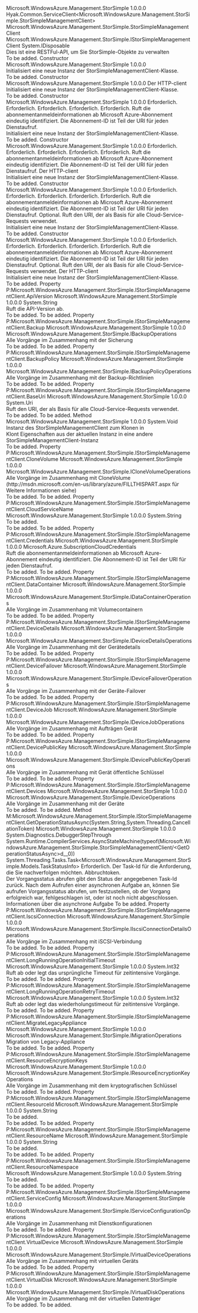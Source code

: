 <Type Name="StorSimpleManagementClient" FullName="Microsoft.WindowsAzure.Management.StorSimple.StorSimpleManagementClient">
  <TypeSignature Language="C#" Value="public class StorSimpleManagementClient : Hyak.Common.ServiceClient&lt;Microsoft.WindowsAzure.Management.StorSimple.StorSimpleManagementClient&gt;, IDisposable, Microsoft.WindowsAzure.Management.StorSimple.IStorSimpleManagementClient" />
  <TypeSignature Language="ILAsm" Value=".class public auto ansi beforefieldinit StorSimpleManagementClient extends Hyak.Common.ServiceClient`1&lt;class Microsoft.WindowsAzure.Management.StorSimple.StorSimpleManagementClient&gt; implements class Microsoft.WindowsAzure.Management.StorSimple.IStorSimpleManagementClient, class System.IDisposable" />
  <TypeSignature Language="DocId" Value="T:Microsoft.WindowsAzure.Management.StorSimple.StorSimpleManagementClient" />
  <TypeSignature Language="VB.NET" Value="Public Class StorSimpleManagementClient&#xA;Inherits ServiceClient(Of StorSimpleManagementClient)&#xA;Implements IDisposable, IStorSimpleManagementClient" />
  <TypeSignature Language="F#" Value="type StorSimpleManagementClient = class&#xA;    inherit ServiceClient&lt;StorSimpleManagementClient&gt;&#xA;    interface IStorSimpleManagementClient&#xA;    interface IDisposable" />
  <AssemblyInfo>
    <AssemblyName>Microsoft.WindowsAzure.Management.StorSimple</AssemblyName>
    <AssemblyVersion>1.0.0.0</AssemblyVersion>
  </AssemblyInfo>
  <Base>
    <BaseTypeName>Hyak.Common.ServiceClient&lt;Microsoft.WindowsAzure.Management.StorSimple.StorSimpleManagementClient&gt;</BaseTypeName>
    <BaseTypeArguments>
      <BaseTypeArgument TypeParamName="!0">Microsoft.WindowsAzure.Management.StorSimple.StorSimpleManagementClient</BaseTypeArgument>
    </BaseTypeArguments>
  </Base>
  <Interfaces>
    <Interface>
      <InterfaceName>Microsoft.WindowsAzure.Management.StorSimple.IStorSimpleManagementClient</InterfaceName>
    </Interface>
    <Interface>
      <InterfaceName>System.IDisposable</InterfaceName>
    </Interface>
  </Interfaces>
  <Docs>
    <summary>
            Dies ist eine RESTFul-API, um Sie StorSimple-Objekte zu verwalten
            </summary>
    <remarks>To be added.</remarks>
  </Docs>
  <Members>
    <Member MemberName=".ctor">
      <MemberSignature Language="C#" Value="public StorSimpleManagementClient ();" />
      <MemberSignature Language="ILAsm" Value=".method public hidebysig specialname rtspecialname instance void .ctor() cil managed" />
      <MemberSignature Language="DocId" Value="M:Microsoft.WindowsAzure.Management.StorSimple.StorSimpleManagementClient.#ctor" />
      <MemberSignature Language="VB.NET" Value="Public Sub New ()" />
      <MemberType>Constructor</MemberType>
      <AssemblyInfo>
        <AssemblyName>Microsoft.WindowsAzure.Management.StorSimple</AssemblyName>
        <AssemblyVersion>1.0.0.0</AssemblyVersion>
      </AssemblyInfo>
      <Parameters />
      <Docs>
        <summary>
            Initialisiert eine neue Instanz der StorSimpleManagementClient-Klasse.
            </summary>
        <remarks>To be added.</remarks>
      </Docs>
    </Member>
    <Member MemberName=".ctor">
      <MemberSignature Language="C#" Value="public StorSimpleManagementClient (System.Net.Http.HttpClient httpClient);" />
      <MemberSignature Language="ILAsm" Value=".method public hidebysig specialname rtspecialname instance void .ctor(class System.Net.Http.HttpClient httpClient) cil managed" />
      <MemberSignature Language="DocId" Value="M:Microsoft.WindowsAzure.Management.StorSimple.StorSimpleManagementClient.#ctor(System.Net.Http.HttpClient)" />
      <MemberSignature Language="F#" Value="new Microsoft.WindowsAzure.Management.StorSimple.StorSimpleManagementClient : System.Net.Http.HttpClient -&gt; Microsoft.WindowsAzure.Management.StorSimple.StorSimpleManagementClient" Usage="new Microsoft.WindowsAzure.Management.StorSimple.StorSimpleManagementClient httpClient" />
      <MemberType>Constructor</MemberType>
      <AssemblyInfo>
        <AssemblyName>Microsoft.WindowsAzure.Management.StorSimple</AssemblyName>
        <AssemblyVersion>1.0.0.0</AssemblyVersion>
      </AssemblyInfo>
      <Parameters>
        <Parameter Name="httpClient" Type="System.Net.Http.HttpClient" />
      </Parameters>
      <Docs>
        <param name="httpClient">
            Der HTTP-client
            </param>
        <summary>
            Initialisiert eine neue Instanz der StorSimpleManagementClient-Klasse.
            </summary>
        <remarks>To be added.</remarks>
      </Docs>
    </Member>
    <Member MemberName=".ctor">
      <MemberSignature Language="C#" Value="public StorSimpleManagementClient (string cloudServiceName, string resourceName, string resourceId, string resourceNamespace, Microsoft.Azure.SubscriptionCloudCredentials credentials);" />
      <MemberSignature Language="ILAsm" Value=".method public hidebysig specialname rtspecialname instance void .ctor(string cloudServiceName, string resourceName, string resourceId, string resourceNamespace, class Microsoft.Azure.SubscriptionCloudCredentials credentials) cil managed" />
      <MemberSignature Language="DocId" Value="M:Microsoft.WindowsAzure.Management.StorSimple.StorSimpleManagementClient.#ctor(System.String,System.String,System.String,System.String,Microsoft.Azure.SubscriptionCloudCredentials)" />
      <MemberSignature Language="VB.NET" Value="Public Sub New (cloudServiceName As String, resourceName As String, resourceId As String, resourceNamespace As String, credentials As SubscriptionCloudCredentials)" />
      <MemberSignature Language="F#" Value="new Microsoft.WindowsAzure.Management.StorSimple.StorSimpleManagementClient : string * string * string * string * Microsoft.Azure.SubscriptionCloudCredentials -&gt; Microsoft.WindowsAzure.Management.StorSimple.StorSimpleManagementClient" Usage="new Microsoft.WindowsAzure.Management.StorSimple.StorSimpleManagementClient (cloudServiceName, resourceName, resourceId, resourceNamespace, credentials)" />
      <MemberType>Constructor</MemberType>
      <AssemblyInfo>
        <AssemblyName>Microsoft.WindowsAzure.Management.StorSimple</AssemblyName>
        <AssemblyVersion>1.0.0.0</AssemblyVersion>
      </AssemblyInfo>
      <Parameters>
        <Parameter Name="cloudServiceName" Type="System.String" />
        <Parameter Name="resourceName" Type="System.String" />
        <Parameter Name="resourceId" Type="System.String" />
        <Parameter Name="resourceNamespace" Type="System.String" />
        <Parameter Name="credentials" Type="Microsoft.Azure.SubscriptionCloudCredentials" />
      </Parameters>
      <Docs>
        <param name="cloudServiceName">
            Erforderlich.
            </param>
        <param name="resourceName">
            Erforderlich.
            </param>
        <param name="resourceId">
            Erforderlich.
            </param>
        <param name="resourceNamespace">
            Erforderlich.
            </param>
        <param name="credentials">
            Erforderlich. Ruft die abonnementanmeldeinformationen ab Microsoft Azure-Abonnement eindeutig identifiziert. Die Abonnement-ID ist Teil der URI für jeden Dienstaufruf.
            </param>
        <summary>
            Initialisiert eine neue Instanz der StorSimpleManagementClient-Klasse.
            </summary>
        <remarks>To be added.</remarks>
      </Docs>
    </Member>
    <Member MemberName=".ctor">
      <MemberSignature Language="C#" Value="public StorSimpleManagementClient (string cloudServiceName, string resourceName, string resourceId, string resourceNamespace, Microsoft.Azure.SubscriptionCloudCredentials credentials, System.Net.Http.HttpClient httpClient);" />
      <MemberSignature Language="ILAsm" Value=".method public hidebysig specialname rtspecialname instance void .ctor(string cloudServiceName, string resourceName, string resourceId, string resourceNamespace, class Microsoft.Azure.SubscriptionCloudCredentials credentials, class System.Net.Http.HttpClient httpClient) cil managed" />
      <MemberSignature Language="DocId" Value="M:Microsoft.WindowsAzure.Management.StorSimple.StorSimpleManagementClient.#ctor(System.String,System.String,System.String,System.String,Microsoft.Azure.SubscriptionCloudCredentials,System.Net.Http.HttpClient)" />
      <MemberSignature Language="F#" Value="new Microsoft.WindowsAzure.Management.StorSimple.StorSimpleManagementClient : string * string * string * string * Microsoft.Azure.SubscriptionCloudCredentials * System.Net.Http.HttpClient -&gt; Microsoft.WindowsAzure.Management.StorSimple.StorSimpleManagementClient" Usage="new Microsoft.WindowsAzure.Management.StorSimple.StorSimpleManagementClient (cloudServiceName, resourceName, resourceId, resourceNamespace, credentials, httpClient)" />
      <MemberType>Constructor</MemberType>
      <AssemblyInfo>
        <AssemblyName>Microsoft.WindowsAzure.Management.StorSimple</AssemblyName>
        <AssemblyVersion>1.0.0.0</AssemblyVersion>
      </AssemblyInfo>
      <Parameters>
        <Parameter Name="cloudServiceName" Type="System.String" />
        <Parameter Name="resourceName" Type="System.String" />
        <Parameter Name="resourceId" Type="System.String" />
        <Parameter Name="resourceNamespace" Type="System.String" />
        <Parameter Name="credentials" Type="Microsoft.Azure.SubscriptionCloudCredentials" />
        <Parameter Name="httpClient" Type="System.Net.Http.HttpClient" />
      </Parameters>
      <Docs>
        <param name="cloudServiceName">
            Erforderlich.
            </param>
        <param name="resourceName">
            Erforderlich.
            </param>
        <param name="resourceId">
            Erforderlich.
            </param>
        <param name="resourceNamespace">
            Erforderlich.
            </param>
        <param name="credentials">
            Erforderlich. Ruft die abonnementanmeldeinformationen ab Microsoft Azure-Abonnement eindeutig identifiziert. Die Abonnement-ID ist Teil der URI für jeden Dienstaufruf.
            </param>
        <param name="httpClient">
            Der HTTP-client
            </param>
        <summary>
            Initialisiert eine neue Instanz der StorSimpleManagementClient-Klasse.
            </summary>
        <remarks>To be added.</remarks>
      </Docs>
    </Member>
    <Member MemberName=".ctor">
      <MemberSignature Language="C#" Value="public StorSimpleManagementClient (string cloudServiceName, string resourceName, string resourceId, string resourceNamespace, Microsoft.Azure.SubscriptionCloudCredentials credentials, Uri baseUri);" />
      <MemberSignature Language="ILAsm" Value=".method public hidebysig specialname rtspecialname instance void .ctor(string cloudServiceName, string resourceName, string resourceId, string resourceNamespace, class Microsoft.Azure.SubscriptionCloudCredentials credentials, class System.Uri baseUri) cil managed" />
      <MemberSignature Language="DocId" Value="M:Microsoft.WindowsAzure.Management.StorSimple.StorSimpleManagementClient.#ctor(System.String,System.String,System.String,System.String,Microsoft.Azure.SubscriptionCloudCredentials,System.Uri)" />
      <MemberSignature Language="VB.NET" Value="Public Sub New (cloudServiceName As String, resourceName As String, resourceId As String, resourceNamespace As String, credentials As SubscriptionCloudCredentials, baseUri As Uri)" />
      <MemberSignature Language="F#" Value="new Microsoft.WindowsAzure.Management.StorSimple.StorSimpleManagementClient : string * string * string * string * Microsoft.Azure.SubscriptionCloudCredentials * Uri -&gt; Microsoft.WindowsAzure.Management.StorSimple.StorSimpleManagementClient" Usage="new Microsoft.WindowsAzure.Management.StorSimple.StorSimpleManagementClient (cloudServiceName, resourceName, resourceId, resourceNamespace, credentials, baseUri)" />
      <MemberType>Constructor</MemberType>
      <AssemblyInfo>
        <AssemblyName>Microsoft.WindowsAzure.Management.StorSimple</AssemblyName>
        <AssemblyVersion>1.0.0.0</AssemblyVersion>
      </AssemblyInfo>
      <Parameters>
        <Parameter Name="cloudServiceName" Type="System.String" />
        <Parameter Name="resourceName" Type="System.String" />
        <Parameter Name="resourceId" Type="System.String" />
        <Parameter Name="resourceNamespace" Type="System.String" />
        <Parameter Name="credentials" Type="Microsoft.Azure.SubscriptionCloudCredentials" />
        <Parameter Name="baseUri" Type="System.Uri" />
      </Parameters>
      <Docs>
        <param name="cloudServiceName">
            Erforderlich.
            </param>
        <param name="resourceName">
            Erforderlich.
            </param>
        <param name="resourceId">
            Erforderlich.
            </param>
        <param name="resourceNamespace">
            Erforderlich.
            </param>
        <param name="credentials">
            Erforderlich. Ruft die abonnementanmeldeinformationen ab Microsoft Azure-Abonnement eindeutig identifiziert. Die Abonnement-ID ist Teil der URI für jeden Dienstaufruf.
            </param>
        <param name="baseUri">
            Optional. Ruft den URI, der als Basis für alle Cloud-Service-Requests verwendet.
            </param>
        <summary>
            Initialisiert eine neue Instanz der StorSimpleManagementClient-Klasse.
            </summary>
        <remarks>To be added.</remarks>
      </Docs>
    </Member>
    <Member MemberName=".ctor">
      <MemberSignature Language="C#" Value="public StorSimpleManagementClient (string cloudServiceName, string resourceName, string resourceId, string resourceNamespace, Microsoft.Azure.SubscriptionCloudCredentials credentials, Uri baseUri, System.Net.Http.HttpClient httpClient);" />
      <MemberSignature Language="ILAsm" Value=".method public hidebysig specialname rtspecialname instance void .ctor(string cloudServiceName, string resourceName, string resourceId, string resourceNamespace, class Microsoft.Azure.SubscriptionCloudCredentials credentials, class System.Uri baseUri, class System.Net.Http.HttpClient httpClient) cil managed" />
      <MemberSignature Language="DocId" Value="M:Microsoft.WindowsAzure.Management.StorSimple.StorSimpleManagementClient.#ctor(System.String,System.String,System.String,System.String,Microsoft.Azure.SubscriptionCloudCredentials,System.Uri,System.Net.Http.HttpClient)" />
      <MemberSignature Language="F#" Value="new Microsoft.WindowsAzure.Management.StorSimple.StorSimpleManagementClient : string * string * string * string * Microsoft.Azure.SubscriptionCloudCredentials * Uri * System.Net.Http.HttpClient -&gt; Microsoft.WindowsAzure.Management.StorSimple.StorSimpleManagementClient" Usage="new Microsoft.WindowsAzure.Management.StorSimple.StorSimpleManagementClient (cloudServiceName, resourceName, resourceId, resourceNamespace, credentials, baseUri, httpClient)" />
      <MemberType>Constructor</MemberType>
      <AssemblyInfo>
        <AssemblyName>Microsoft.WindowsAzure.Management.StorSimple</AssemblyName>
        <AssemblyVersion>1.0.0.0</AssemblyVersion>
      </AssemblyInfo>
      <Parameters>
        <Parameter Name="cloudServiceName" Type="System.String" />
        <Parameter Name="resourceName" Type="System.String" />
        <Parameter Name="resourceId" Type="System.String" />
        <Parameter Name="resourceNamespace" Type="System.String" />
        <Parameter Name="credentials" Type="Microsoft.Azure.SubscriptionCloudCredentials" />
        <Parameter Name="baseUri" Type="System.Uri" />
        <Parameter Name="httpClient" Type="System.Net.Http.HttpClient" />
      </Parameters>
      <Docs>
        <param name="cloudServiceName">
            Erforderlich.
            </param>
        <param name="resourceName">
            Erforderlich.
            </param>
        <param name="resourceId">
            Erforderlich.
            </param>
        <param name="resourceNamespace">
            Erforderlich.
            </param>
        <param name="credentials">
            Erforderlich. Ruft die abonnementanmeldeinformationen ab Microsoft Azure-Abonnement eindeutig identifiziert. Die Abonnement-ID ist Teil der URI für jeden Dienstaufruf.
            </param>
        <param name="baseUri">
            Optional. Ruft den URI, der als Basis für alle Cloud-Service-Requests verwendet.
            </param>
        <param name="httpClient">
            Der HTTP-client
            </param>
        <summary>
            Initialisiert eine neue Instanz der StorSimpleManagementClient-Klasse.
            </summary>
        <remarks>To be added.</remarks>
      </Docs>
    </Member>
    <Member MemberName="ApiVersion">
      <MemberSignature Language="C#" Value="public string ApiVersion { get; }" />
      <MemberSignature Language="ILAsm" Value=".property instance string ApiVersion" />
      <MemberSignature Language="DocId" Value="P:Microsoft.WindowsAzure.Management.StorSimple.StorSimpleManagementClient.ApiVersion" />
      <MemberSignature Language="VB.NET" Value="Public ReadOnly Property ApiVersion As String" />
      <MemberSignature Language="F#" Value="member this.ApiVersion : string" Usage="Microsoft.WindowsAzure.Management.StorSimple.StorSimpleManagementClient.ApiVersion" />
      <MemberType>Property</MemberType>
      <Implements>
        <InterfaceMember>P:Microsoft.WindowsAzure.Management.StorSimple.IStorSimpleManagementClient.ApiVersion</InterfaceMember>
      </Implements>
      <AssemblyInfo>
        <AssemblyName>Microsoft.WindowsAzure.Management.StorSimple</AssemblyName>
        <AssemblyVersion>1.0.0.0</AssemblyVersion>
      </AssemblyInfo>
      <ReturnValue>
        <ReturnType>System.String</ReturnType>
      </ReturnValue>
      <Docs>
        <summary>
            Ruft die API-Version ab.
            </summary>
        <value>To be added.</value>
        <remarks>To be added.</remarks>
      </Docs>
    </Member>
    <Member MemberName="Backup">
      <MemberSignature Language="C#" Value="public virtual Microsoft.WindowsAzure.Management.StorSimple.IBackupOperations Backup { get; }" />
      <MemberSignature Language="ILAsm" Value=".property instance class Microsoft.WindowsAzure.Management.StorSimple.IBackupOperations Backup" />
      <MemberSignature Language="DocId" Value="P:Microsoft.WindowsAzure.Management.StorSimple.StorSimpleManagementClient.Backup" />
      <MemberSignature Language="VB.NET" Value="Public Overridable ReadOnly Property Backup As IBackupOperations" />
      <MemberSignature Language="F#" Value="member this.Backup : Microsoft.WindowsAzure.Management.StorSimple.IBackupOperations" Usage="Microsoft.WindowsAzure.Management.StorSimple.StorSimpleManagementClient.Backup" />
      <MemberType>Property</MemberType>
      <Implements>
        <InterfaceMember>P:Microsoft.WindowsAzure.Management.StorSimple.IStorSimpleManagementClient.Backup</InterfaceMember>
      </Implements>
      <AssemblyInfo>
        <AssemblyName>Microsoft.WindowsAzure.Management.StorSimple</AssemblyName>
        <AssemblyVersion>1.0.0.0</AssemblyVersion>
      </AssemblyInfo>
      <ReturnValue>
        <ReturnType>Microsoft.WindowsAzure.Management.StorSimple.IBackupOperations</ReturnType>
      </ReturnValue>
      <Docs>
        <summary>
            Alle Vorgänge im Zusammenhang mit der Sicherung
            </summary>
        <value>To be added.</value>
        <remarks>To be added.</remarks>
      </Docs>
    </Member>
    <Member MemberName="BackupPolicy">
      <MemberSignature Language="C#" Value="public virtual Microsoft.WindowsAzure.Management.StorSimple.IBackupPolicyOperations BackupPolicy { get; }" />
      <MemberSignature Language="ILAsm" Value=".property instance class Microsoft.WindowsAzure.Management.StorSimple.IBackupPolicyOperations BackupPolicy" />
      <MemberSignature Language="DocId" Value="P:Microsoft.WindowsAzure.Management.StorSimple.StorSimpleManagementClient.BackupPolicy" />
      <MemberSignature Language="VB.NET" Value="Public Overridable ReadOnly Property BackupPolicy As IBackupPolicyOperations" />
      <MemberSignature Language="F#" Value="member this.BackupPolicy : Microsoft.WindowsAzure.Management.StorSimple.IBackupPolicyOperations" Usage="Microsoft.WindowsAzure.Management.StorSimple.StorSimpleManagementClient.BackupPolicy" />
      <MemberType>Property</MemberType>
      <Implements>
        <InterfaceMember>P:Microsoft.WindowsAzure.Management.StorSimple.IStorSimpleManagementClient.BackupPolicy</InterfaceMember>
      </Implements>
      <AssemblyInfo>
        <AssemblyName>Microsoft.WindowsAzure.Management.StorSimple</AssemblyName>
        <AssemblyVersion>1.0.0.0</AssemblyVersion>
      </AssemblyInfo>
      <ReturnValue>
        <ReturnType>Microsoft.WindowsAzure.Management.StorSimple.IBackupPolicyOperations</ReturnType>
      </ReturnValue>
      <Docs>
        <summary>
            Alle Vorgänge im Zusammenhang mit der Backup-Richtlinien
            </summary>
        <value>To be added.</value>
        <remarks>To be added.</remarks>
      </Docs>
    </Member>
    <Member MemberName="BaseUri">
      <MemberSignature Language="C#" Value="public Uri BaseUri { get; }" />
      <MemberSignature Language="ILAsm" Value=".property instance class System.Uri BaseUri" />
      <MemberSignature Language="DocId" Value="P:Microsoft.WindowsAzure.Management.StorSimple.StorSimpleManagementClient.BaseUri" />
      <MemberSignature Language="VB.NET" Value="Public ReadOnly Property BaseUri As Uri" />
      <MemberSignature Language="F#" Value="member this.BaseUri : Uri" Usage="Microsoft.WindowsAzure.Management.StorSimple.StorSimpleManagementClient.BaseUri" />
      <MemberType>Property</MemberType>
      <Implements>
        <InterfaceMember>P:Microsoft.WindowsAzure.Management.StorSimple.IStorSimpleManagementClient.BaseUri</InterfaceMember>
      </Implements>
      <AssemblyInfo>
        <AssemblyName>Microsoft.WindowsAzure.Management.StorSimple</AssemblyName>
        <AssemblyVersion>1.0.0.0</AssemblyVersion>
      </AssemblyInfo>
      <ReturnValue>
        <ReturnType>System.Uri</ReturnType>
      </ReturnValue>
      <Docs>
        <summary>
            Ruft den URI, der als Basis für alle Cloud-Service-Requests verwendet.
            </summary>
        <value>To be added.</value>
        <remarks>To be added.</remarks>
      </Docs>
    </Member>
    <Member MemberName="Clone">
      <MemberSignature Language="C#" Value="protected override void Clone (Hyak.Common.ServiceClient&lt;Microsoft.WindowsAzure.Management.StorSimple.StorSimpleManagementClient&gt; client);" />
      <MemberSignature Language="ILAsm" Value=".method familyhidebysig virtual instance void Clone(class Hyak.Common.ServiceClient`1&lt;class Microsoft.WindowsAzure.Management.StorSimple.StorSimpleManagementClient&gt; client) cil managed" />
      <MemberSignature Language="DocId" Value="M:Microsoft.WindowsAzure.Management.StorSimple.StorSimpleManagementClient.Clone(Hyak.Common.ServiceClient{Microsoft.WindowsAzure.Management.StorSimple.StorSimpleManagementClient})" />
      <MemberSignature Language="VB.NET" Value="Protected Overrides Sub Clone (client As ServiceClient(Of StorSimpleManagementClient))" />
      <MemberSignature Language="F#" Value="override this.Clone : Hyak.Common.ServiceClient&lt;Microsoft.WindowsAzure.Management.StorSimple.StorSimpleManagementClient&gt; -&gt; unit" Usage="storSimpleManagementClient.Clone client" />
      <MemberType>Method</MemberType>
      <AssemblyInfo>
        <AssemblyName>Microsoft.WindowsAzure.Management.StorSimple</AssemblyName>
        <AssemblyVersion>1.0.0.0</AssemblyVersion>
      </AssemblyInfo>
      <ReturnValue>
        <ReturnType>System.Void</ReturnType>
      </ReturnValue>
      <Parameters>
        <Parameter Name="client" Type="Hyak.Common.ServiceClient&lt;Microsoft.WindowsAzure.Management.StorSimple.StorSimpleManagementClient&gt;" />
      </Parameters>
      <Docs>
        <param name="client">
            Instanz des StorSimpleManagementClient zum Klonen in
            </param>
        <summary>
            Klont Eigenschaften aus der aktuellen Instanz in eine andere StorSimpleManagementClient-Instanz
            </summary>
        <remarks>To be added.</remarks>
      </Docs>
    </Member>
    <Member MemberName="CloneVolume">
      <MemberSignature Language="C#" Value="public virtual Microsoft.WindowsAzure.Management.StorSimple.ICloneVolumeOperations CloneVolume { get; }" />
      <MemberSignature Language="ILAsm" Value=".property instance class Microsoft.WindowsAzure.Management.StorSimple.ICloneVolumeOperations CloneVolume" />
      <MemberSignature Language="DocId" Value="P:Microsoft.WindowsAzure.Management.StorSimple.StorSimpleManagementClient.CloneVolume" />
      <MemberSignature Language="VB.NET" Value="Public Overridable ReadOnly Property CloneVolume As ICloneVolumeOperations" />
      <MemberSignature Language="F#" Value="member this.CloneVolume : Microsoft.WindowsAzure.Management.StorSimple.ICloneVolumeOperations" Usage="Microsoft.WindowsAzure.Management.StorSimple.StorSimpleManagementClient.CloneVolume" />
      <MemberType>Property</MemberType>
      <Implements>
        <InterfaceMember>P:Microsoft.WindowsAzure.Management.StorSimple.IStorSimpleManagementClient.CloneVolume</InterfaceMember>
      </Implements>
      <AssemblyInfo>
        <AssemblyName>Microsoft.WindowsAzure.Management.StorSimple</AssemblyName>
        <AssemblyVersion>1.0.0.0</AssemblyVersion>
      </AssemblyInfo>
      <ReturnValue>
        <ReturnType>Microsoft.WindowsAzure.Management.StorSimple.ICloneVolumeOperations</ReturnType>
      </ReturnValue>
      <Docs>
        <summary>
            Alle Vorgänge im Zusammenhang mit CloneVolume (http://msdn.microsoft.com/en-us/library/azure/FILLTHISPART.aspx für Weitere Informationen siehe)
            </summary>
        <value>To be added.</value>
        <remarks>To be added.</remarks>
      </Docs>
    </Member>
    <Member MemberName="CloudServiceName">
      <MemberSignature Language="C#" Value="public string CloudServiceName { get; set; }" />
      <MemberSignature Language="ILAsm" Value=".property instance string CloudServiceName" />
      <MemberSignature Language="DocId" Value="P:Microsoft.WindowsAzure.Management.StorSimple.StorSimpleManagementClient.CloudServiceName" />
      <MemberSignature Language="VB.NET" Value="Public Property CloudServiceName As String" />
      <MemberSignature Language="F#" Value="member this.CloudServiceName : string with get, set" Usage="Microsoft.WindowsAzure.Management.StorSimple.StorSimpleManagementClient.CloudServiceName" />
      <MemberType>Property</MemberType>
      <Implements>
        <InterfaceMember>P:Microsoft.WindowsAzure.Management.StorSimple.IStorSimpleManagementClient.CloudServiceName</InterfaceMember>
      </Implements>
      <AssemblyInfo>
        <AssemblyName>Microsoft.WindowsAzure.Management.StorSimple</AssemblyName>
        <AssemblyVersion>1.0.0.0</AssemblyVersion>
      </AssemblyInfo>
      <ReturnValue>
        <ReturnType>System.String</ReturnType>
      </ReturnValue>
      <Docs>
        <summary>To be added.</summary>
        <value>To be added.</value>
        <remarks>To be added.</remarks>
      </Docs>
    </Member>
    <Member MemberName="Credentials">
      <MemberSignature Language="C#" Value="public Microsoft.Azure.SubscriptionCloudCredentials Credentials { get; }" />
      <MemberSignature Language="ILAsm" Value=".property instance class Microsoft.Azure.SubscriptionCloudCredentials Credentials" />
      <MemberSignature Language="DocId" Value="P:Microsoft.WindowsAzure.Management.StorSimple.StorSimpleManagementClient.Credentials" />
      <MemberSignature Language="VB.NET" Value="Public ReadOnly Property Credentials As SubscriptionCloudCredentials" />
      <MemberSignature Language="F#" Value="member this.Credentials : Microsoft.Azure.SubscriptionCloudCredentials" Usage="Microsoft.WindowsAzure.Management.StorSimple.StorSimpleManagementClient.Credentials" />
      <MemberType>Property</MemberType>
      <Implements>
        <InterfaceMember>P:Microsoft.WindowsAzure.Management.StorSimple.IStorSimpleManagementClient.Credentials</InterfaceMember>
      </Implements>
      <AssemblyInfo>
        <AssemblyName>Microsoft.WindowsAzure.Management.StorSimple</AssemblyName>
        <AssemblyVersion>1.0.0.0</AssemblyVersion>
      </AssemblyInfo>
      <ReturnValue>
        <ReturnType>Microsoft.Azure.SubscriptionCloudCredentials</ReturnType>
      </ReturnValue>
      <Docs>
        <summary>
            Ruft die abonnementanmeldeinformationen ab Microsoft Azure-Abonnement eindeutig identifiziert. Die Abonnement-ID ist Teil der URI für jeden Dienstaufruf.
            </summary>
        <value>To be added.</value>
        <remarks>To be added.</remarks>
      </Docs>
    </Member>
    <Member MemberName="DataContainer">
      <MemberSignature Language="C#" Value="public virtual Microsoft.WindowsAzure.Management.StorSimple.IDataContainerOperations DataContainer { get; }" />
      <MemberSignature Language="ILAsm" Value=".property instance class Microsoft.WindowsAzure.Management.StorSimple.IDataContainerOperations DataContainer" />
      <MemberSignature Language="DocId" Value="P:Microsoft.WindowsAzure.Management.StorSimple.StorSimpleManagementClient.DataContainer" />
      <MemberSignature Language="VB.NET" Value="Public Overridable ReadOnly Property DataContainer As IDataContainerOperations" />
      <MemberSignature Language="F#" Value="member this.DataContainer : Microsoft.WindowsAzure.Management.StorSimple.IDataContainerOperations" Usage="Microsoft.WindowsAzure.Management.StorSimple.StorSimpleManagementClient.DataContainer" />
      <MemberType>Property</MemberType>
      <Implements>
        <InterfaceMember>P:Microsoft.WindowsAzure.Management.StorSimple.IStorSimpleManagementClient.DataContainer</InterfaceMember>
      </Implements>
      <AssemblyInfo>
        <AssemblyName>Microsoft.WindowsAzure.Management.StorSimple</AssemblyName>
        <AssemblyVersion>1.0.0.0</AssemblyVersion>
      </AssemblyInfo>
      <ReturnValue>
        <ReturnType>Microsoft.WindowsAzure.Management.StorSimple.IDataContainerOperations</ReturnType>
      </ReturnValue>
      <Docs>
        <summary>
            Alle Vorgänge im Zusammenhang mit Volumecontainern
            </summary>
        <value>To be added.</value>
        <remarks>To be added.</remarks>
      </Docs>
    </Member>
    <Member MemberName="DeviceDetails">
      <MemberSignature Language="C#" Value="public virtual Microsoft.WindowsAzure.Management.StorSimple.IDeviceDetailsOperations DeviceDetails { get; }" />
      <MemberSignature Language="ILAsm" Value=".property instance class Microsoft.WindowsAzure.Management.StorSimple.IDeviceDetailsOperations DeviceDetails" />
      <MemberSignature Language="DocId" Value="P:Microsoft.WindowsAzure.Management.StorSimple.StorSimpleManagementClient.DeviceDetails" />
      <MemberSignature Language="VB.NET" Value="Public Overridable ReadOnly Property DeviceDetails As IDeviceDetailsOperations" />
      <MemberSignature Language="F#" Value="member this.DeviceDetails : Microsoft.WindowsAzure.Management.StorSimple.IDeviceDetailsOperations" Usage="Microsoft.WindowsAzure.Management.StorSimple.StorSimpleManagementClient.DeviceDetails" />
      <MemberType>Property</MemberType>
      <Implements>
        <InterfaceMember>P:Microsoft.WindowsAzure.Management.StorSimple.IStorSimpleManagementClient.DeviceDetails</InterfaceMember>
      </Implements>
      <AssemblyInfo>
        <AssemblyName>Microsoft.WindowsAzure.Management.StorSimple</AssemblyName>
        <AssemblyVersion>1.0.0.0</AssemblyVersion>
      </AssemblyInfo>
      <ReturnValue>
        <ReturnType>Microsoft.WindowsAzure.Management.StorSimple.IDeviceDetailsOperations</ReturnType>
      </ReturnValue>
      <Docs>
        <summary>
            Alle Vorgänge im Zusammenhang mit der Gerätedetails
            </summary>
        <value>To be added.</value>
        <remarks>To be added.</remarks>
      </Docs>
    </Member>
    <Member MemberName="DeviceFailover">
      <MemberSignature Language="C#" Value="public virtual Microsoft.WindowsAzure.Management.StorSimple.IDeviceFailoverOperations DeviceFailover { get; }" />
      <MemberSignature Language="ILAsm" Value=".property instance class Microsoft.WindowsAzure.Management.StorSimple.IDeviceFailoverOperations DeviceFailover" />
      <MemberSignature Language="DocId" Value="P:Microsoft.WindowsAzure.Management.StorSimple.StorSimpleManagementClient.DeviceFailover" />
      <MemberSignature Language="VB.NET" Value="Public Overridable ReadOnly Property DeviceFailover As IDeviceFailoverOperations" />
      <MemberSignature Language="F#" Value="member this.DeviceFailover : Microsoft.WindowsAzure.Management.StorSimple.IDeviceFailoverOperations" Usage="Microsoft.WindowsAzure.Management.StorSimple.StorSimpleManagementClient.DeviceFailover" />
      <MemberType>Property</MemberType>
      <Implements>
        <InterfaceMember>P:Microsoft.WindowsAzure.Management.StorSimple.IStorSimpleManagementClient.DeviceFailover</InterfaceMember>
      </Implements>
      <AssemblyInfo>
        <AssemblyName>Microsoft.WindowsAzure.Management.StorSimple</AssemblyName>
        <AssemblyVersion>1.0.0.0</AssemblyVersion>
      </AssemblyInfo>
      <ReturnValue>
        <ReturnType>Microsoft.WindowsAzure.Management.StorSimple.IDeviceFailoverOperations</ReturnType>
      </ReturnValue>
      <Docs>
        <summary>
            Alle Vorgänge im Zusammenhang mit der Geräte-Failover
            </summary>
        <value>To be added.</value>
        <remarks>To be added.</remarks>
      </Docs>
    </Member>
    <Member MemberName="DeviceJob">
      <MemberSignature Language="C#" Value="public virtual Microsoft.WindowsAzure.Management.StorSimple.IDeviceJobOperations DeviceJob { get; }" />
      <MemberSignature Language="ILAsm" Value=".property instance class Microsoft.WindowsAzure.Management.StorSimple.IDeviceJobOperations DeviceJob" />
      <MemberSignature Language="DocId" Value="P:Microsoft.WindowsAzure.Management.StorSimple.StorSimpleManagementClient.DeviceJob" />
      <MemberSignature Language="VB.NET" Value="Public Overridable ReadOnly Property DeviceJob As IDeviceJobOperations" />
      <MemberSignature Language="F#" Value="member this.DeviceJob : Microsoft.WindowsAzure.Management.StorSimple.IDeviceJobOperations" Usage="Microsoft.WindowsAzure.Management.StorSimple.StorSimpleManagementClient.DeviceJob" />
      <MemberType>Property</MemberType>
      <Implements>
        <InterfaceMember>P:Microsoft.WindowsAzure.Management.StorSimple.IStorSimpleManagementClient.DeviceJob</InterfaceMember>
      </Implements>
      <AssemblyInfo>
        <AssemblyName>Microsoft.WindowsAzure.Management.StorSimple</AssemblyName>
        <AssemblyVersion>1.0.0.0</AssemblyVersion>
      </AssemblyInfo>
      <ReturnValue>
        <ReturnType>Microsoft.WindowsAzure.Management.StorSimple.IDeviceJobOperations</ReturnType>
      </ReturnValue>
      <Docs>
        <summary>
            Alle Vorgänge im Zusammenhang mit Aufträgen Gerät
            </summary>
        <value>To be added.</value>
        <remarks>To be added.</remarks>
      </Docs>
    </Member>
    <Member MemberName="DevicePublicKey">
      <MemberSignature Language="C#" Value="public virtual Microsoft.WindowsAzure.Management.StorSimple.IDevicePublicKeyOperations DevicePublicKey { get; }" />
      <MemberSignature Language="ILAsm" Value=".property instance class Microsoft.WindowsAzure.Management.StorSimple.IDevicePublicKeyOperations DevicePublicKey" />
      <MemberSignature Language="DocId" Value="P:Microsoft.WindowsAzure.Management.StorSimple.StorSimpleManagementClient.DevicePublicKey" />
      <MemberSignature Language="VB.NET" Value="Public Overridable ReadOnly Property DevicePublicKey As IDevicePublicKeyOperations" />
      <MemberSignature Language="F#" Value="member this.DevicePublicKey : Microsoft.WindowsAzure.Management.StorSimple.IDevicePublicKeyOperations" Usage="Microsoft.WindowsAzure.Management.StorSimple.StorSimpleManagementClient.DevicePublicKey" />
      <MemberType>Property</MemberType>
      <Implements>
        <InterfaceMember>P:Microsoft.WindowsAzure.Management.StorSimple.IStorSimpleManagementClient.DevicePublicKey</InterfaceMember>
      </Implements>
      <AssemblyInfo>
        <AssemblyName>Microsoft.WindowsAzure.Management.StorSimple</AssemblyName>
        <AssemblyVersion>1.0.0.0</AssemblyVersion>
      </AssemblyInfo>
      <ReturnValue>
        <ReturnType>Microsoft.WindowsAzure.Management.StorSimple.IDevicePublicKeyOperations</ReturnType>
      </ReturnValue>
      <Docs>
        <summary>
            Alle Vorgänge im Zusammenhang mit Gerät öffentliche Schlüssel
            </summary>
        <value>To be added.</value>
        <remarks>To be added.</remarks>
      </Docs>
    </Member>
    <Member MemberName="Devices">
      <MemberSignature Language="C#" Value="public virtual Microsoft.WindowsAzure.Management.StorSimple.IDeviceOperations Devices { get; }" />
      <MemberSignature Language="ILAsm" Value=".property instance class Microsoft.WindowsAzure.Management.StorSimple.IDeviceOperations Devices" />
      <MemberSignature Language="DocId" Value="P:Microsoft.WindowsAzure.Management.StorSimple.StorSimpleManagementClient.Devices" />
      <MemberSignature Language="VB.NET" Value="Public Overridable ReadOnly Property Devices As IDeviceOperations" />
      <MemberSignature Language="F#" Value="member this.Devices : Microsoft.WindowsAzure.Management.StorSimple.IDeviceOperations" Usage="Microsoft.WindowsAzure.Management.StorSimple.StorSimpleManagementClient.Devices" />
      <MemberType>Property</MemberType>
      <Implements>
        <InterfaceMember>P:Microsoft.WindowsAzure.Management.StorSimple.IStorSimpleManagementClient.Devices</InterfaceMember>
      </Implements>
      <AssemblyInfo>
        <AssemblyName>Microsoft.WindowsAzure.Management.StorSimple</AssemblyName>
        <AssemblyVersion>1.0.0.0</AssemblyVersion>
      </AssemblyInfo>
      <ReturnValue>
        <ReturnType>Microsoft.WindowsAzure.Management.StorSimple.IDeviceOperations</ReturnType>
      </ReturnValue>
      <Docs>
        <summary>
            Alle Vorgänge im Zusammenhang mit der Geräte
            </summary>
        <value>To be added.</value>
        <remarks>To be added.</remarks>
      </Docs>
    </Member>
    <Member MemberName="GetOperationStatusAsync">
      <MemberSignature Language="C#" Value="public System.Threading.Tasks.Task&lt;Microsoft.WindowsAzure.Management.StorSimple.Models.TaskStatusInfo&gt; GetOperationStatusAsync (string taskId, System.Threading.CancellationToken cancellationToken);" />
      <MemberSignature Language="ILAsm" Value=".method public hidebysig newslot virtual instance class System.Threading.Tasks.Task`1&lt;class Microsoft.WindowsAzure.Management.StorSimple.Models.TaskStatusInfo&gt; GetOperationStatusAsync(string taskId, valuetype System.Threading.CancellationToken cancellationToken) cil managed" />
      <MemberSignature Language="DocId" Value="M:Microsoft.WindowsAzure.Management.StorSimple.StorSimpleManagementClient.GetOperationStatusAsync(System.String,System.Threading.CancellationToken)" />
      <MemberSignature Language="F#" Value="abstract member GetOperationStatusAsync : string * System.Threading.CancellationToken -&gt; System.Threading.Tasks.Task&lt;Microsoft.WindowsAzure.Management.StorSimple.Models.TaskStatusInfo&gt;&#xA;override this.GetOperationStatusAsync : string * System.Threading.CancellationToken -&gt; System.Threading.Tasks.Task&lt;Microsoft.WindowsAzure.Management.StorSimple.Models.TaskStatusInfo&gt;" Usage="storSimpleManagementClient.GetOperationStatusAsync (taskId, cancellationToken)" />
      <MemberType>Method</MemberType>
      <Implements>
        <InterfaceMember>M:Microsoft.WindowsAzure.Management.StorSimple.IStorSimpleManagementClient.GetOperationStatusAsync(System.String,System.Threading.CancellationToken)</InterfaceMember>
      </Implements>
      <AssemblyInfo>
        <AssemblyName>Microsoft.WindowsAzure.Management.StorSimple</AssemblyName>
        <AssemblyVersion>1.0.0.0</AssemblyVersion>
      </AssemblyInfo>
      <Attributes>
        <Attribute>
          <AttributeName>System.Diagnostics.DebuggerStepThrough</AttributeName>
        </Attribute>
        <Attribute>
          <AttributeName>System.Runtime.CompilerServices.AsyncStateMachine(typeof(Microsoft.WindowsAzure.Management.StorSimple.StorSimpleManagementClient/&lt;GetOperationStatusAsync&gt;d__0))</AttributeName>
        </Attribute>
      </Attributes>
      <ReturnValue>
        <ReturnType>System.Threading.Tasks.Task&lt;Microsoft.WindowsAzure.Management.StorSimple.Models.TaskStatusInfo&gt;</ReturnType>
      </ReturnValue>
      <Parameters>
        <Parameter Name="taskId" Type="System.String" />
        <Parameter Name="cancellationToken" Type="System.Threading.CancellationToken" />
      </Parameters>
      <Docs>
        <param name="taskId">
            Erforderlich. Der Task-Id für die Anforderung, die Sie nachverfolgen möchten.
            </param>
        <param name="cancellationToken">
            Abbruchtoken.
            </param>
        <summary>
            Der Vorgangsstatus abrufen gibt den Status der angegebenen Task-Id zurück. Nach dem Aufrufen einer asynchronen Aufgabe an, können Sie aufrufen Vorgangsstatus abrufen, um festzustellen, ob der Vorgang erfolgreich war, fehlgeschlagen ist, oder ist noch nicht abgeschlossen.
            </summary>
        <returns>
            Informationen über die asynchrone Aufgabe
            </returns>
        <remarks>To be added.</remarks>
      </Docs>
    </Member>
    <Member MemberName="IscsiConnection">
      <MemberSignature Language="C#" Value="public virtual Microsoft.WindowsAzure.Management.StorSimple.IIscsiConnectionDetailsOperations IscsiConnection { get; }" />
      <MemberSignature Language="ILAsm" Value=".property instance class Microsoft.WindowsAzure.Management.StorSimple.IIscsiConnectionDetailsOperations IscsiConnection" />
      <MemberSignature Language="DocId" Value="P:Microsoft.WindowsAzure.Management.StorSimple.StorSimpleManagementClient.IscsiConnection" />
      <MemberSignature Language="VB.NET" Value="Public Overridable ReadOnly Property IscsiConnection As IIscsiConnectionDetailsOperations" />
      <MemberSignature Language="F#" Value="member this.IscsiConnection : Microsoft.WindowsAzure.Management.StorSimple.IIscsiConnectionDetailsOperations" Usage="Microsoft.WindowsAzure.Management.StorSimple.StorSimpleManagementClient.IscsiConnection" />
      <MemberType>Property</MemberType>
      <Implements>
        <InterfaceMember>P:Microsoft.WindowsAzure.Management.StorSimple.IStorSimpleManagementClient.IscsiConnection</InterfaceMember>
      </Implements>
      <AssemblyInfo>
        <AssemblyName>Microsoft.WindowsAzure.Management.StorSimple</AssemblyName>
        <AssemblyVersion>1.0.0.0</AssemblyVersion>
      </AssemblyInfo>
      <ReturnValue>
        <ReturnType>Microsoft.WindowsAzure.Management.StorSimple.IIscsiConnectionDetailsOperations</ReturnType>
      </ReturnValue>
      <Docs>
        <summary>
            Alle Vorgänge im Zusammenhang mit iSCSI-Verbindung
            </summary>
        <value>To be added.</value>
        <remarks>To be added.</remarks>
      </Docs>
    </Member>
    <Member MemberName="LongRunningOperationInitialTimeout">
      <MemberSignature Language="C#" Value="public int LongRunningOperationInitialTimeout { get; set; }" />
      <MemberSignature Language="ILAsm" Value=".property instance int32 LongRunningOperationInitialTimeout" />
      <MemberSignature Language="DocId" Value="P:Microsoft.WindowsAzure.Management.StorSimple.StorSimpleManagementClient.LongRunningOperationInitialTimeout" />
      <MemberSignature Language="VB.NET" Value="Public Property LongRunningOperationInitialTimeout As Integer" />
      <MemberSignature Language="F#" Value="member this.LongRunningOperationInitialTimeout : int with get, set" Usage="Microsoft.WindowsAzure.Management.StorSimple.StorSimpleManagementClient.LongRunningOperationInitialTimeout" />
      <MemberType>Property</MemberType>
      <Implements>
        <InterfaceMember>P:Microsoft.WindowsAzure.Management.StorSimple.IStorSimpleManagementClient.LongRunningOperationInitialTimeout</InterfaceMember>
      </Implements>
      <AssemblyInfo>
        <AssemblyName>Microsoft.WindowsAzure.Management.StorSimple</AssemblyName>
        <AssemblyVersion>1.0.0.0</AssemblyVersion>
      </AssemblyInfo>
      <ReturnValue>
        <ReturnType>System.Int32</ReturnType>
      </ReturnValue>
      <Docs>
        <summary>
            Ruft ab oder legt das ursprüngliche Timeout für zeitintensive Vorgänge.
            </summary>
        <value>To be added.</value>
        <remarks>To be added.</remarks>
      </Docs>
    </Member>
    <Member MemberName="LongRunningOperationRetryTimeout">
      <MemberSignature Language="C#" Value="public int LongRunningOperationRetryTimeout { get; set; }" />
      <MemberSignature Language="ILAsm" Value=".property instance int32 LongRunningOperationRetryTimeout" />
      <MemberSignature Language="DocId" Value="P:Microsoft.WindowsAzure.Management.StorSimple.StorSimpleManagementClient.LongRunningOperationRetryTimeout" />
      <MemberSignature Language="VB.NET" Value="Public Property LongRunningOperationRetryTimeout As Integer" />
      <MemberSignature Language="F#" Value="member this.LongRunningOperationRetryTimeout : int with get, set" Usage="Microsoft.WindowsAzure.Management.StorSimple.StorSimpleManagementClient.LongRunningOperationRetryTimeout" />
      <MemberType>Property</MemberType>
      <Implements>
        <InterfaceMember>P:Microsoft.WindowsAzure.Management.StorSimple.IStorSimpleManagementClient.LongRunningOperationRetryTimeout</InterfaceMember>
      </Implements>
      <AssemblyInfo>
        <AssemblyName>Microsoft.WindowsAzure.Management.StorSimple</AssemblyName>
        <AssemblyVersion>1.0.0.0</AssemblyVersion>
      </AssemblyInfo>
      <ReturnValue>
        <ReturnType>System.Int32</ReturnType>
      </ReturnValue>
      <Docs>
        <summary>
            Ruft ab oder legt das wiederholungstimeout für zeitintensive Vorgänge.
            </summary>
        <value>To be added.</value>
        <remarks>To be added.</remarks>
      </Docs>
    </Member>
    <Member MemberName="MigrateLegacyAppliance">
      <MemberSignature Language="C#" Value="public virtual Microsoft.WindowsAzure.Management.StorSimple.IMigrationOperations MigrateLegacyAppliance { get; }" />
      <MemberSignature Language="ILAsm" Value=".property instance class Microsoft.WindowsAzure.Management.StorSimple.IMigrationOperations MigrateLegacyAppliance" />
      <MemberSignature Language="DocId" Value="P:Microsoft.WindowsAzure.Management.StorSimple.StorSimpleManagementClient.MigrateLegacyAppliance" />
      <MemberSignature Language="VB.NET" Value="Public Overridable ReadOnly Property MigrateLegacyAppliance As IMigrationOperations" />
      <MemberSignature Language="F#" Value="member this.MigrateLegacyAppliance : Microsoft.WindowsAzure.Management.StorSimple.IMigrationOperations" Usage="Microsoft.WindowsAzure.Management.StorSimple.StorSimpleManagementClient.MigrateLegacyAppliance" />
      <MemberType>Property</MemberType>
      <Implements>
        <InterfaceMember>P:Microsoft.WindowsAzure.Management.StorSimple.IStorSimpleManagementClient.MigrateLegacyAppliance</InterfaceMember>
      </Implements>
      <AssemblyInfo>
        <AssemblyName>Microsoft.WindowsAzure.Management.StorSimple</AssemblyName>
        <AssemblyVersion>1.0.0.0</AssemblyVersion>
      </AssemblyInfo>
      <ReturnValue>
        <ReturnType>Microsoft.WindowsAzure.Management.StorSimple.IMigrationOperations</ReturnType>
      </ReturnValue>
      <Docs>
        <summary>
            Migration von Legacy-Appliance
            </summary>
        <value>To be added.</value>
        <remarks>To be added.</remarks>
      </Docs>
    </Member>
    <Member MemberName="ResourceEncryptionKeys">
      <MemberSignature Language="C#" Value="public virtual Microsoft.WindowsAzure.Management.StorSimple.IResourceEncryptionKeyOperations ResourceEncryptionKeys { get; }" />
      <MemberSignature Language="ILAsm" Value=".property instance class Microsoft.WindowsAzure.Management.StorSimple.IResourceEncryptionKeyOperations ResourceEncryptionKeys" />
      <MemberSignature Language="DocId" Value="P:Microsoft.WindowsAzure.Management.StorSimple.StorSimpleManagementClient.ResourceEncryptionKeys" />
      <MemberSignature Language="VB.NET" Value="Public Overridable ReadOnly Property ResourceEncryptionKeys As IResourceEncryptionKeyOperations" />
      <MemberSignature Language="F#" Value="member this.ResourceEncryptionKeys : Microsoft.WindowsAzure.Management.StorSimple.IResourceEncryptionKeyOperations" Usage="Microsoft.WindowsAzure.Management.StorSimple.StorSimpleManagementClient.ResourceEncryptionKeys" />
      <MemberType>Property</MemberType>
      <Implements>
        <InterfaceMember>P:Microsoft.WindowsAzure.Management.StorSimple.IStorSimpleManagementClient.ResourceEncryptionKeys</InterfaceMember>
      </Implements>
      <AssemblyInfo>
        <AssemblyName>Microsoft.WindowsAzure.Management.StorSimple</AssemblyName>
        <AssemblyVersion>1.0.0.0</AssemblyVersion>
      </AssemblyInfo>
      <ReturnValue>
        <ReturnType>Microsoft.WindowsAzure.Management.StorSimple.IResourceEncryptionKeyOperations</ReturnType>
      </ReturnValue>
      <Docs>
        <summary>
            Alle Vorgänge im Zusammenhang mit dem kryptografischen Schlüssel
            </summary>
        <value>To be added.</value>
        <remarks>To be added.</remarks>
      </Docs>
    </Member>
    <Member MemberName="ResourceId">
      <MemberSignature Language="C#" Value="public string ResourceId { get; set; }" />
      <MemberSignature Language="ILAsm" Value=".property instance string ResourceId" />
      <MemberSignature Language="DocId" Value="P:Microsoft.WindowsAzure.Management.StorSimple.StorSimpleManagementClient.ResourceId" />
      <MemberSignature Language="VB.NET" Value="Public Property ResourceId As String" />
      <MemberSignature Language="F#" Value="member this.ResourceId : string with get, set" Usage="Microsoft.WindowsAzure.Management.StorSimple.StorSimpleManagementClient.ResourceId" />
      <MemberType>Property</MemberType>
      <Implements>
        <InterfaceMember>P:Microsoft.WindowsAzure.Management.StorSimple.IStorSimpleManagementClient.ResourceId</InterfaceMember>
      </Implements>
      <AssemblyInfo>
        <AssemblyName>Microsoft.WindowsAzure.Management.StorSimple</AssemblyName>
        <AssemblyVersion>1.0.0.0</AssemblyVersion>
      </AssemblyInfo>
      <ReturnValue>
        <ReturnType>System.String</ReturnType>
      </ReturnValue>
      <Docs>
        <summary>To be added.</summary>
        <value>To be added.</value>
        <remarks>To be added.</remarks>
      </Docs>
    </Member>
    <Member MemberName="ResourceName">
      <MemberSignature Language="C#" Value="public string ResourceName { get; set; }" />
      <MemberSignature Language="ILAsm" Value=".property instance string ResourceName" />
      <MemberSignature Language="DocId" Value="P:Microsoft.WindowsAzure.Management.StorSimple.StorSimpleManagementClient.ResourceName" />
      <MemberSignature Language="VB.NET" Value="Public Property ResourceName As String" />
      <MemberSignature Language="F#" Value="member this.ResourceName : string with get, set" Usage="Microsoft.WindowsAzure.Management.StorSimple.StorSimpleManagementClient.ResourceName" />
      <MemberType>Property</MemberType>
      <Implements>
        <InterfaceMember>P:Microsoft.WindowsAzure.Management.StorSimple.IStorSimpleManagementClient.ResourceName</InterfaceMember>
      </Implements>
      <AssemblyInfo>
        <AssemblyName>Microsoft.WindowsAzure.Management.StorSimple</AssemblyName>
        <AssemblyVersion>1.0.0.0</AssemblyVersion>
      </AssemblyInfo>
      <ReturnValue>
        <ReturnType>System.String</ReturnType>
      </ReturnValue>
      <Docs>
        <summary>To be added.</summary>
        <value>To be added.</value>
        <remarks>To be added.</remarks>
      </Docs>
    </Member>
    <Member MemberName="ResourceNamespace">
      <MemberSignature Language="C#" Value="public string ResourceNamespace { get; set; }" />
      <MemberSignature Language="ILAsm" Value=".property instance string ResourceNamespace" />
      <MemberSignature Language="DocId" Value="P:Microsoft.WindowsAzure.Management.StorSimple.StorSimpleManagementClient.ResourceNamespace" />
      <MemberSignature Language="VB.NET" Value="Public Property ResourceNamespace As String" />
      <MemberSignature Language="F#" Value="member this.ResourceNamespace : string with get, set" Usage="Microsoft.WindowsAzure.Management.StorSimple.StorSimpleManagementClient.ResourceNamespace" />
      <MemberType>Property</MemberType>
      <Implements>
        <InterfaceMember>P:Microsoft.WindowsAzure.Management.StorSimple.IStorSimpleManagementClient.ResourceNamespace</InterfaceMember>
      </Implements>
      <AssemblyInfo>
        <AssemblyName>Microsoft.WindowsAzure.Management.StorSimple</AssemblyName>
        <AssemblyVersion>1.0.0.0</AssemblyVersion>
      </AssemblyInfo>
      <ReturnValue>
        <ReturnType>System.String</ReturnType>
      </ReturnValue>
      <Docs>
        <summary>To be added.</summary>
        <value>To be added.</value>
        <remarks>To be added.</remarks>
      </Docs>
    </Member>
    <Member MemberName="ServiceConfig">
      <MemberSignature Language="C#" Value="public virtual Microsoft.WindowsAzure.Management.StorSimple.IServiceConfigurationOperations ServiceConfig { get; }" />
      <MemberSignature Language="ILAsm" Value=".property instance class Microsoft.WindowsAzure.Management.StorSimple.IServiceConfigurationOperations ServiceConfig" />
      <MemberSignature Language="DocId" Value="P:Microsoft.WindowsAzure.Management.StorSimple.StorSimpleManagementClient.ServiceConfig" />
      <MemberSignature Language="VB.NET" Value="Public Overridable ReadOnly Property ServiceConfig As IServiceConfigurationOperations" />
      <MemberSignature Language="F#" Value="member this.ServiceConfig : Microsoft.WindowsAzure.Management.StorSimple.IServiceConfigurationOperations" Usage="Microsoft.WindowsAzure.Management.StorSimple.StorSimpleManagementClient.ServiceConfig" />
      <MemberType>Property</MemberType>
      <Implements>
        <InterfaceMember>P:Microsoft.WindowsAzure.Management.StorSimple.IStorSimpleManagementClient.ServiceConfig</InterfaceMember>
      </Implements>
      <AssemblyInfo>
        <AssemblyName>Microsoft.WindowsAzure.Management.StorSimple</AssemblyName>
        <AssemblyVersion>1.0.0.0</AssemblyVersion>
      </AssemblyInfo>
      <ReturnValue>
        <ReturnType>Microsoft.WindowsAzure.Management.StorSimple.IServiceConfigurationOperations</ReturnType>
      </ReturnValue>
      <Docs>
        <summary>
            Alle Vorgänge im Zusammenhang mit Dienstkonfigurationen
            </summary>
        <value>To be added.</value>
        <remarks>To be added.</remarks>
      </Docs>
    </Member>
    <Member MemberName="VirtualDevice">
      <MemberSignature Language="C#" Value="public virtual Microsoft.WindowsAzure.Management.StorSimple.IVirtualDeviceOperations VirtualDevice { get; }" />
      <MemberSignature Language="ILAsm" Value=".property instance class Microsoft.WindowsAzure.Management.StorSimple.IVirtualDeviceOperations VirtualDevice" />
      <MemberSignature Language="DocId" Value="P:Microsoft.WindowsAzure.Management.StorSimple.StorSimpleManagementClient.VirtualDevice" />
      <MemberSignature Language="VB.NET" Value="Public Overridable ReadOnly Property VirtualDevice As IVirtualDeviceOperations" />
      <MemberSignature Language="F#" Value="member this.VirtualDevice : Microsoft.WindowsAzure.Management.StorSimple.IVirtualDeviceOperations" Usage="Microsoft.WindowsAzure.Management.StorSimple.StorSimpleManagementClient.VirtualDevice" />
      <MemberType>Property</MemberType>
      <Implements>
        <InterfaceMember>P:Microsoft.WindowsAzure.Management.StorSimple.IStorSimpleManagementClient.VirtualDevice</InterfaceMember>
      </Implements>
      <AssemblyInfo>
        <AssemblyName>Microsoft.WindowsAzure.Management.StorSimple</AssemblyName>
        <AssemblyVersion>1.0.0.0</AssemblyVersion>
      </AssemblyInfo>
      <ReturnValue>
        <ReturnType>Microsoft.WindowsAzure.Management.StorSimple.IVirtualDeviceOperations</ReturnType>
      </ReturnValue>
      <Docs>
        <summary>
            Alle Vorgänge im Zusammenhang mit virtuellen Geräts
            </summary>
        <value>To be added.</value>
        <remarks>To be added.</remarks>
      </Docs>
    </Member>
    <Member MemberName="VirtualDisk">
      <MemberSignature Language="C#" Value="public virtual Microsoft.WindowsAzure.Management.StorSimple.IVirtualDiskOperations VirtualDisk { get; }" />
      <MemberSignature Language="ILAsm" Value=".property instance class Microsoft.WindowsAzure.Management.StorSimple.IVirtualDiskOperations VirtualDisk" />
      <MemberSignature Language="DocId" Value="P:Microsoft.WindowsAzure.Management.StorSimple.StorSimpleManagementClient.VirtualDisk" />
      <MemberSignature Language="VB.NET" Value="Public Overridable ReadOnly Property VirtualDisk As IVirtualDiskOperations" />
      <MemberSignature Language="F#" Value="member this.VirtualDisk : Microsoft.WindowsAzure.Management.StorSimple.IVirtualDiskOperations" Usage="Microsoft.WindowsAzure.Management.StorSimple.StorSimpleManagementClient.VirtualDisk" />
      <MemberType>Property</MemberType>
      <Implements>
        <InterfaceMember>P:Microsoft.WindowsAzure.Management.StorSimple.IStorSimpleManagementClient.VirtualDisk</InterfaceMember>
      </Implements>
      <AssemblyInfo>
        <AssemblyName>Microsoft.WindowsAzure.Management.StorSimple</AssemblyName>
        <AssemblyVersion>1.0.0.0</AssemblyVersion>
      </AssemblyInfo>
      <ReturnValue>
        <ReturnType>Microsoft.WindowsAzure.Management.StorSimple.IVirtualDiskOperations</ReturnType>
      </ReturnValue>
      <Docs>
        <summary>
            Alle Vorgänge im Zusammenhang mit der virtuellen Datenträger
            </summary>
        <value>To be added.</value>
        <remarks>To be added.</remarks>
      </Docs>
    </Member>
  </Members>
</Type>